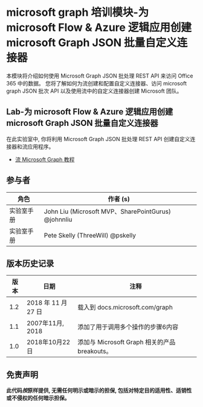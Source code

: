 # <a name="microsoft-graph-training-module---create-a-microsoft-graph-json-batch-custom-connector-for-microsoft-flow--azure-logic-apps"></a>microsoft graph 培训模块-为 microsoft Flow & Azure 逻辑应用创建 microsoft Graph JSON 批量自定义连接器

本模块将介绍如何使用 Microsoft Graph JSON 批处理 REST API 来访问 Office 365 中的数据。 您将了解如何为流创建和配置自定义连接器、访问 microsoft graph JSON 批次 API 以及使用流中的自定义连接器创建 Microsoft 团队。

## <a name="lab---create-a-microsoft-graph-json-batch-custom-connector-for-microsoft-flow--azure-logic-apps"></a>Lab-为 microsoft Flow & Azure 逻辑应用创建 microsoft Graph JSON 批量自定义连接器

在此实验室中, 你将利用 Microsoft Graph JSON 批处理 REST API 创建自定义连接器和流应用程序。

- [流 Microsoft Graph 教程](https://docs.microsoft.com/graph/training/flow-tutorial)

## <a name="contributors"></a>参与者

| 角色 | 作者 (s) |
| ------| ----------|
| 实验室手册 | John Liu (Microsoft MVP、SharePointGurus) @johnnliu |
| 实验室手册 | Pete Skelly (ThreeWill) @pskelly |

## <a name="version-history"></a>版本历史记录

| 版本 | 日期 | 注释 |
| ------- | -----| -------- |
| 1.2 | 2018 年 11 月 27 日 | 载入到 docs.microsoft.com/graph |
| 1.1 | 2007年11月, 2018 | 添加了用于调用多个操作的步骤6内容 |
| 1.0 | 2018年10月22日 | 添加与 Microsoft Graph 相关的产品 breakouts。 |

## <a name="disclaimer"></a>免责声明

**此代码*按*原样提供, 无需任何明示或暗示的担保, 包括对特定目的适用性、适销性或不侵权的任何暗示担保。**